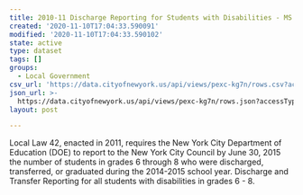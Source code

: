 ```yaml
---
title: 2010-11 Discharge Reporting for Students with Disabilities - MS
created: '2020-11-10T17:04:33.590091'
modified: '2020-11-10T17:04:33.590102'
state: active
type: dataset
tags: []
groups:
  - Local Government
csv_url: 'https://data.cityofnewyork.us/api/views/pexc-kg7n/rows.csv?accessType=DOWNLOAD'
json_url: >-
  https://data.cityofnewyork.us/api/views/pexc-kg7n/rows.json?accessType=DOWNLOAD
layout: post

---
```

Local Law 42, enacted in 2011, requires the New York City Department of Education (DOE) to report to the New York City Council by June 30, 2015
the number of students in grades 6 through 8 who were discharged, transferred, or graduated during the 2014-2015 school year. 
Discharge and Transfer Reporting for all students with disabilities in grades 6 - 8.
